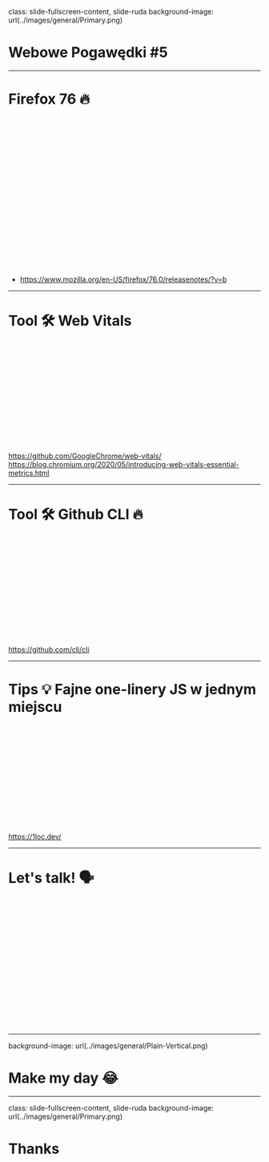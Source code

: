 class: slide-fullscreen-content, slide-ruda
background-image: url(../images/general/Primary.png)

# Webowe Pogawędki #5

---

# Firefox 76 🔥

<div style="height: 300px"></div>

* <https://www.mozilla.org/en-US/firefox/76.0/releasenotes/?v=b>

---

# Tool 🛠 Web Vitals

<div style="height: 200px"></div>

<https://github.com/GoogleChrome/web-vitals/>
<https://blog.chromium.org/2020/05/introducing-web-vitals-essential-metrics.html>

---

# Tool 🛠 Github CLI 🔥

<div style="height: 200px"></div>

<https://github.com/cli/cli>

---

# Tips 💡 Fajne one-linery JS w jednym miejscu

<div style="height: 200px"></div>

<https://1loc.dev/>

---

# Let's talk! 🗣

<div style="height: 250px"></div>

---

background-image: url(../images/general/Plain-Vertical.png)

# Make my day 😂

---

class: slide-fullscreen-content, slide-ruda
background-image: url(../images/general/Primary.png)

# Thanks
